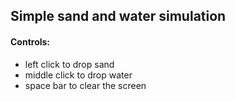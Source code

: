 ## Simple sand and water simulation

#### Controls:
- left click to drop sand
- middle click to drop water
- space bar to clear the screen
